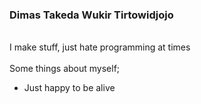 ### Dimas Takeda Wukir Tirtowidjojo

<br />
I make stuff, just hate programming at times
<br/>
<br/>
Some things about myself;

- Just happy to be alive

<!--
**Exosuit/Exosuit** is a ✨ _special_ ✨ repository because its `README.md` (this file) appears on your GitHub profile.

Here are some ideas to get you started:

- 🔭 I’m currently working on ...
- 🌱 I’m currently learning ...
- 👯 I’m looking to collaborate on ...
- 🤔 I’m looking for help with ...
- 💬 Ask me about ...
- 📫 How to reach me: ...
- 😄 Pronouns: ...
- ⚡ Fun fact: ...
-->

